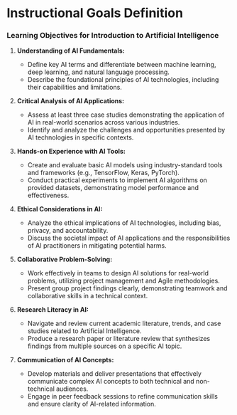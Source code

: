 Instructional Goals Definition
==============================

### Learning Objectives for Introduction to Artificial Intelligence

1. **Understanding of AI Fundamentals:**
   - Define key AI terms and differentiate between machine learning, deep learning, and natural language processing.
   - Describe the foundational principles of AI technologies, including their capabilities and limitations.

2. **Critical Analysis of AI Applications:**
   - Assess at least three case studies demonstrating the application of AI in real-world scenarios across various industries.
   - Identify and analyze the challenges and opportunities presented by AI technologies in specific contexts.

3. **Hands-on Experience with AI Tools:**
   - Create and evaluate basic AI models using industry-standard tools and frameworks (e.g., TensorFlow, Keras, PyTorch).
   - Conduct practical experiments to implement AI algorithms on provided datasets, demonstrating model performance and effectiveness.

4. **Ethical Considerations in AI:**
   - Analyze the ethical implications of AI technologies, including bias, privacy, and accountability.
   - Discuss the societal impact of AI applications and the responsibilities of AI practitioners in mitigating potential harms.

5. **Collaborative Problem-Solving:**
   - Work effectively in teams to design AI solutions for real-world problems, utilizing project management and Agile methodologies.
   - Present group project findings clearly, demonstrating teamwork and collaborative skills in a technical context.

6. **Research Literacy in AI:**
   - Navigate and review current academic literature, trends, and case studies related to Artificial Intelligence.
   - Produce a research paper or literature review that synthesizes findings from multiple sources on a specific AI topic.

7. **Communication of AI Concepts:**
   - Develop materials and deliver presentations that effectively communicate complex AI concepts to both technical and non-technical audiences.
   - Engage in peer feedback sessions to refine communication skills and ensure clarity of AI-related information.